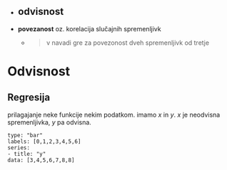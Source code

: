 

- **odvisnost**
	- 
- **povezanost** oz. korelacija slučajnih spremenljivk
	- > v navadi gre za povezonost dveh spremenljivk od tretje

# Odvisnost
## Regresija
prilagajanje neke funkcije nekim podatkom.
imamo $x$ in $y$. $x$ je neodvisna spremenljivka, $y$ pa odvisna.
```chart
type: "bar"
labels: [0,1,2,3,4,5,6]
series:
- title: "y"
data: [3,4,5,6,7,8,8]
```







